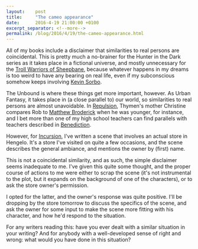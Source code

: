 ```yaml
---
layout:    post
title:     "The cameo appearance"
date:      2016-4-19 21:00:00 +0100
excerpt_separator: <!--more-->
permalink: /blog/2016/4/19/the-cameo-appearance.html
---
```


All of my books include a disclaimer that similarities to real persons are coincidental. This is pretty much a no-brainer for the Hunter in the Dark series as it takes place in a fictional universe, and mostly unnecessary for the [Troll Warriors of Sheepbane](/books/the-troll-warriors-of-sheepbane.html), because whatever happens in my dreams is too weird to have any bearing on real life, even if my subconscious somehow keeps involving [Kevin Sorbo](http://www.imdb.com/name/nm0001757/).

<!--more-->
The Unbound is where these things get more important, however. As Urban Fantasy, it takes place in (a close parallel to) our world, so similarities to real persons are almost unavoidable. In [Repulsion](/books/repulsion.html), Thymen's mother Christine compares Rob to [Matthew Broderick](http://www.imdb.com/name/nm0000111/) when he was younger, for instance, and I bet more than one of my high school teachers can find parallels with teachers described in [Benediction](/books/benediction.html).

However, for [Incursion](/2016/3/24/incursion-and-the-road-ahead.html), I've written a scene that involves an actual store in Hengelo. It's a store I've visited on quite a few occasions, and the scene describes the general ambiance, and mentions the owner by (first) name.

This is not a coincidental similarity, and as such, the simple disclaimer seems inadequate to me. I've given this quite some thought, and the proper course of actions to me were either to scrap the scene (it's not instrumental to the plot, but it expands on the background of one of the characters), or to ask the store owner's permission.

I opted for the latter, and the owner's response was quite positive. I'll be dropping by the store tomorrow to discuss the specifics of the scene, and ask the owner for some input to make the scene more fitting with his character, and how he'd respond to the situation.

For any writers reading this: have you ever dealt with a similar situation in your writing? And for anybody with a well-developed sense of right and wrong: what would you have done in this situation?